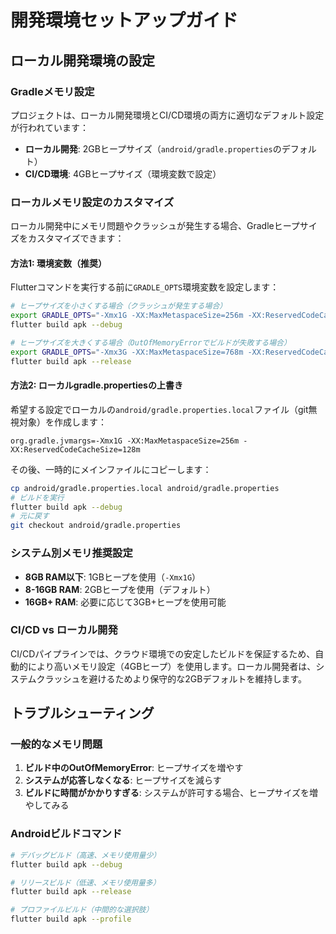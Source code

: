 # 開発環境セットアップガイド

## ローカル開発環境の設定

### Gradleメモリ設定

プロジェクトは、ローカル開発環境とCI/CD環境の両方に適切なデフォルト設定が行われています：

- **ローカル開発**: 2GBヒープサイズ（`android/gradle.properties`のデフォルト）
- **CI/CD環境**: 4GBヒープサイズ（環境変数で設定）

### ローカルメモリ設定のカスタマイズ

ローカル開発中にメモリ問題やクラッシュが発生する場合、Gradleヒープサイズをカスタマイズできます：

#### 方法1: 環境変数（推奨）
Flutterコマンドを実行する前に`GRADLE_OPTS`環境変数を設定します：

```bash
# ヒープサイズを小さくする場合（クラッシュが発生する場合）
export GRADLE_OPTS="-Xmx1G -XX:MaxMetaspaceSize=256m -XX:ReservedCodeCacheSize=128m"
flutter build apk --debug

# ヒープサイズを大きくする場合（OutOfMemoryErrorでビルドが失敗する場合）
export GRADLE_OPTS="-Xmx3G -XX:MaxMetaspaceSize=768m -XX:ReservedCodeCacheSize=384m"
flutter build apk --release
```

#### 方法2: ローカルgradle.propertiesの上書き
希望する設定でローカルの`android/gradle.properties.local`ファイル（git無視対象）を作成します：

```properties
org.gradle.jvmargs=-Xmx1G -XX:MaxMetaspaceSize=256m -XX:ReservedCodeCacheSize=128m
```

その後、一時的にメインファイルにコピーします：
```bash
cp android/gradle.properties.local android/gradle.properties
# ビルドを実行
flutter build apk --debug
# 元に戻す
git checkout android/gradle.properties
```

### システム別メモリ推奨設定

- **8GB RAM以下**: 1GBヒープを使用（`-Xmx1G`）
- **8-16GB RAM**: 2GBヒープを使用（デフォルト）
- **16GB+ RAM**: 必要に応じて3GB+ヒープを使用可能

### CI/CD vs ローカル開発

CI/CDパイプラインでは、クラウド環境での安定したビルドを保証するため、自動的により高いメモリ設定（4GBヒープ）を使用します。ローカル開発者は、システムクラッシュを避けるためより保守的な2GBデフォルトを維持します。

## トラブルシューティング

### 一般的なメモリ問題

1. **ビルド中のOutOfMemoryError**: ヒープサイズを増やす
2. **システムが応答しなくなる**: ヒープサイズを減らす
3. **ビルドに時間がかかりすぎる**: システムが許可する場合、ヒープサイズを増やしてみる

### Androidビルドコマンド

```bash
# デバッグビルド（高速、メモリ使用量少）
flutter build apk --debug

# リリースビルド（低速、メモリ使用量多）
flutter build apk --release

# プロファイルビルド（中間的な選択肢）
flutter build apk --profile
```